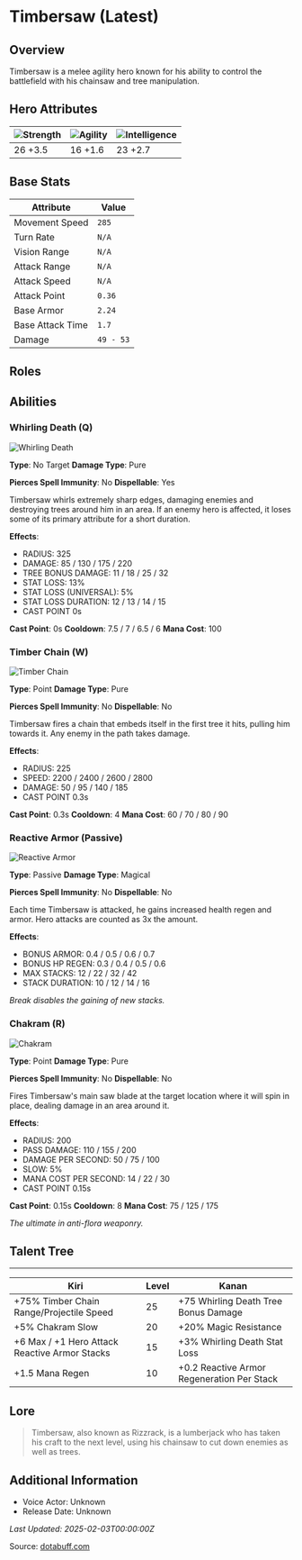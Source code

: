 # Timbersaw (Latest)

## Overview
Timbersaw is a melee agility hero known for his ability to control the battlefield with his chainsaw and tree manipulation.

## Hero Attributes
| ![Strength](https://www.dotabuff.com/assets/hero_str-c4c83daf6344eee5758e6634a6535394cdcf03a9a8292076260cbe42b76d1b4c.png) | ![Agility](https://www.dotabuff.com/assets/hero_agi-f7c48b4a53d1a3f879d97d7afce7326b01d4a1a053fec8ea922ac6bbbe7947d7.png) | ![Intelligence](https://www.dotabuff.com/assets/hero_int-b590a71ef3df24fd995abacac069e7dbf3ee126cc67d6969bb3bea8034124232.png) |
|------------------------|------------------------|----------------------------|
| 26 +3.5             | 16 +1.6              | 23 +2.7            |

## Base Stats
| Attribute | Value |
|-----------|-------|
| Movement Speed | `285` |
| Turn Rate | `N/A` |
| Vision Range | `N/A` |
| Attack Range | `N/A` |
| Attack Speed | `N/A` |
| Attack Point | `0.36` |
| Base Armor | `2.24` |
| Base Attack Time | `1.7` |
| Damage | `49 - 53` |

## Roles


## Abilities
### Whirling Death (Q)
![Whirling Death](https://www.dotabuff.com/assets/skills/timbersaw-whirling-death-5524-4a4da5ed5974775d0e79a5e9830b4a34e39278ae9bf1300ea3e7e89e121b3fa6.jpg)

**Type**: No Target
**Damage Type**: Pure

**Pierces Spell Immunity**: No
**Dispellable**: Yes

Timbersaw whirls extremely sharp edges, damaging enemies and destroying trees around him in an area. If an enemy hero is affected, it loses some of its primary attribute for a short duration.

**Effects**:
- RADIUS: 325
- DAMAGE: 85 / 130 / 175 / 220
- TREE BONUS DAMAGE: 11 / 18 / 25 / 32
- STAT LOSS: 13%
- STAT LOSS (UNIVERSAL): 5%
- STAT LOSS DURATION: 12 / 13 / 14 / 15
- CAST POINT 0s

**Cast Point**: 0s
**Cooldown**: 7.5 / 7 / 6.5 / 6
**Mana Cost**: 100



### Timber Chain (W)
![Timber Chain](https://www.dotabuff.com/assets/skills/timbersaw-timber-chain-5525-de42f68838242b80608f50e7101a2aa495d9542084d34879065a2bdd7d0d7d8f.jpg)

**Type**: Point
**Damage Type**: Pure

**Pierces Spell Immunity**: No
**Dispellable**: No

Timbersaw fires a chain that embeds itself in the first tree it hits, pulling him towards it. Any enemy in the path takes damage.

**Effects**:
- RADIUS: 225
- SPEED: 2200 / 2400 / 2600 / 2800
- DAMAGE: 50 / 95 / 140 / 185
- CAST POINT 0.3s

**Cast Point**: 0.3s
**Cooldown**: 4
**Mana Cost**: 60 / 70 / 80 / 90



### Reactive Armor (Passive)
![Reactive Armor](https://www.dotabuff.com/assets/skills/timbersaw-reactive-armor-5526-7f92922b1643a2283a3fe7003295cae1034ae1e556810ec85400a9032e1fffe7.jpg)

**Type**: Passive
**Damage Type**: Magical

**Pierces Spell Immunity**: No
**Dispellable**: No

Each time Timbersaw is attacked, he gains increased health regen and armor. Hero attacks are counted as 3x the amount.

**Effects**:
- BONUS ARMOR: 0.4 / 0.5 / 0.6 / 0.7
- BONUS HP REGEN: 0.3 / 0.4 / 0.5 / 0.6
- MAX STACKS: 12 / 22 / 32 / 42
- STACK DURATION: 10 / 12 / 14 / 16





*Break disables the gaining of new stacks.*

### Chakram (R)
![Chakram](https://www.dotabuff.com/assets/skills/timbersaw-chakram-5527-6bf4ab452e7e5dbfcacf0c0b0d5bddf8abf21eb26b66913813b2caac69739113.jpg)

**Type**: Point
**Damage Type**: Pure

**Pierces Spell Immunity**: No
**Dispellable**: No

Fires Timbersaw's main saw blade at the target location where it will spin in place, dealing damage in an area around it.

**Effects**:
- RADIUS: 200
- PASS DAMAGE: 110 / 155 / 200
- DAMAGE PER SECOND: 50 / 75 / 100
- SLOW: 5%
- MANA COST PER SECOND: 14 / 22 / 30
- CAST POINT 0.15s

**Cast Point**: 0.15s
**Cooldown**: 8
**Mana Cost**: 75 / 125 / 175

*The ultimate in anti-flora weaponry.*


## Talent Tree
------------
Kiri | Level | Kanan
------|--------|-------
+75% Timber Chain Range/Projectile Speed | 25 | +75 Whirling Death Tree Bonus Damage
+5% Chakram Slow | 20 | +20% Magic Resistance
+6 Max / +1 Hero Attack Reactive Armor Stacks | 15 | +3% Whirling Death Stat Loss
+1.5 Mana Regen | 10 | +0.2 Reactive Armor Regeneration Per Stack

## Lore
> Timbersaw, also known as Rizzrack, is a lumberjack who has taken his craft to the next level, using his chainsaw to cut down enemies as well as trees.

## Additional Information
- Voice Actor: Unknown
- Release Date: Unknown

_Last Updated: 2025-02-03T00:00:00Z_

Source: [dotabuff.com](https://www.dotabuff.com/heroes/timbersaw/abilities)
